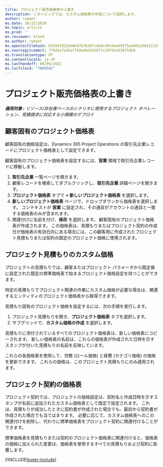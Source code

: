 ```yaml
---
title: プロジェクト販売価格表の上書き
description: このトピックでは、カスタム価格表の作成について説明します。
author: rumant
ms.date: 10/22/2020
ms.topic: article
ms.prod: ''
ms.reviewer: kfend
ms.author: rumant
ms.openlocfilehash: b26947822eb8e87b3b36fcde9c99c6ee69375aa942a5641112b9b1109dcaa26c
ms.sourcegitcommit: 7f8d1e7a16af769adb43d1877c28fdce53975db8
ms.translationtype: HT
ms.contentlocale: ja-JP
ms.lasthandoff: 08/06/2021
ms.locfileid: "7009582"
---
```

# <a name="override-project-sales-price-lists"></a>プロジェクト販売価格表の上書き

_**適用対象 :** リソース/非在庫ベースのシナリオに使用するプロジェクト オペレーション、見積請求に対応する小規模のデプロイ_

## <a name="customer-specific-project-price-lists"></a>顧客固有のプロジェクト価格表

顧客固有の価格協定は、Dynamics 365 Project Operations の取引先企業レコードにプロジェクト価格表として設定できます。

顧客固有のプロジェクト価格表を設定するには、**営業** 領域で取引先企業レコードに移動します。

1. **取引先企業** 一覧ページを開きます。
2. 顧客レコードを検索してダブルクリックし、**取引先企業** 詳細ページを開きます。
3. **プロジェクト価格表** タブで **+ 新しいプロジェクト価格表** を選択します。
4. **新しいプロジェクト価格表** ページで、ドロップダウンから価格表を選択します。 コンテキストが **営業** に設定され、その通貨がアカウントの通貨と一致する価格表のみが含まれます。
5. 関連付けに名前を付け、**保存** を選択します。 顧客固有のプロジェクト価格表が作成されます。 この価格表は、見積もりまたはプロジェクト契約の作成日が価格表の有効日内にある場合には、この顧客用に作成されたプロジェクト見積もりまたは契約の既定のプロジェクト価格に使用されます。

## <a name="custom-pricing-on-project-quotes"></a>プロジェクト見積もりのカスタム価格

プロジェクトの見積もりでは、顧客またはプロジェクト パラメータから既定値に設定された既定の標準価格表で始まるプロジェクト価格設定を持つことができます。

特定の見積もりでプロジェクト関連の作業にカスタム価格が必要な場合は、関連するエンティティのプロジェクト価格表から取得できます。

見積もり固有のプロジェクト価格を設定するには、次の手順を実行します。

1. プロジェクト見積もりを開き、**プロジェクト価格表** タブを選択します。
2. サブグリッドで、**カスタム価格の作成** を選択します。

見積もりに添付されているすべてのプロジェクト価格表は、新しい価格表にコピーされます。 新しい価格表の名前は、これらの価格表が作成された日時を示すスタンプが付いた見積もりの名前を反映しています。

これらの各価格表を使用して、労務 (ロール価格) と経費 (カテゴリ価格) の価格を更新できます。 これらの価格は、このプロジェクト見積もりにのみ適用されます。

## <a name="price-lists-on-a-project-contract"></a>プロジェクト契約の価格表

プロジェクト契約では、プロジェクトの価格設定は、契約名と作成日時を示すスタンプが名前に追加されたカスタム価格表として既定で設定されます。 これは、見積もりが成功したときに契約書が作成された場合でも、最初から契約書が作成された場合でも当てはまります。 必要に応じて、カスタム価格表へのこの関連付けを削除し、代わりに標準価格表をプロジェクト契約に関連付けることができます。

標準価格表を見積もりまたは契約のプロジェクト価格表に関連付けると、価格表の価格に加えられた変更は、価格表を使用するすべての見積もりおよび契約に影響します。


[!INCLUDE[footer-include](../includes/footer-banner.md)]
